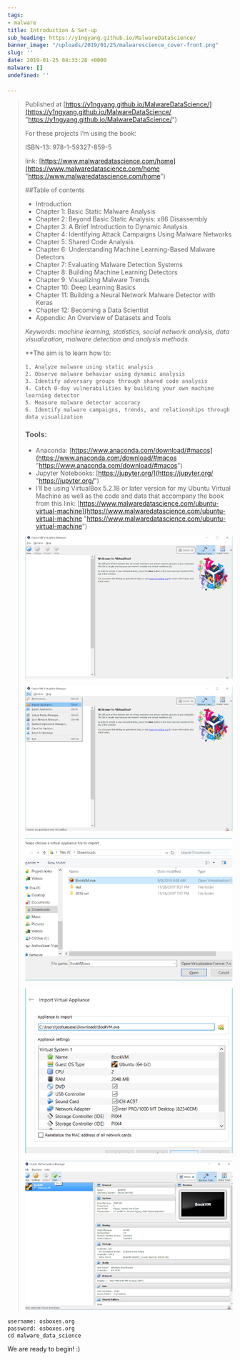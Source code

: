 ```yaml
---
tags:
- malware
title: Introduction & Set-up
sub_heading: https://y1ngyang.github.io/MalwareDataScience/
banner_image: "/uploads/2019/01/25/malwarescience_cover-front.png"
slug: ''
date: 2019-01-25 04:33:28 +0000
malware: []
undefined: ''

---
```

> Published at [https://y1ngyang.github.io/MalwareDataScience/](https://y1ngyang.github.io/MalwareDataScience/ "https://y1ngyang.github.io/MalwareDataScience/")
>
> For these projects I’m using the book:
>
> ISBN-13: 978-1-59327-859-5
>
> link: [https://www.malwaredatascience.com/home](https://www.malwaredatascience.com/home "https://www.malwaredatascience.com/home")
>
> \##Table of contents
>
> * Introduction
> * Chapter 1: Basic Static Malware Analysis
> * Chapter 2: Beyond Basic Static Analysis: x86 Disassembly
> * Chapter 3: A Brief Introduction to Dynamic Analysis
> * Chapter 4: Identifying Attack Campaigns Using Malware Networks
> * Chapter 5: Shared Code Analysis
> * Chapter 6: Understanding Machine Learning-Based Malware Detectors
> * Chapter 7: Evaluating Malware Detection Systems
> * Chapter 8: Building Machine Learning Detectors
> * Chapter 9: Visualizing Malware Trends
> * Chapter 10: Deep Learning Basics
> * Chapter 11: Building a Neural Network Malware Detector with Keras
> * Chapter 12: Becoming a Data Scientist
> * Appendix: An Overview of Datasets and Tools
>
> _Keywords_: _machine learning, statistics, social network analysis, data visualization, malware detection and analysis methods._
>
> \**The aim is to learn how to:
>
>     1. Analyze malware using static analysis
>     2. Observe malware behavior using dynamic analysis
>     3. Identify adversary groups through shared code analysis
>     4. Catch 0-day vulnerabilities by building your own machine learning detector
>     5. Measure malware detector accuracy
>     6. Identify malware campaigns, trends, and relationships through data visualization
>     
>
> ### Tools:
>
> * Anaconda: [https://www.anaconda.com/download/#macos](https://www.anaconda.com/download/#macos "https://www.anaconda.com/download/#macos")
> * Jupyter Notebooks: [https://jupyter.org/](https://jupyter.org/ "https://jupyter.org/")
> * I’ll be using VirtualBox 5.2.18 or later version for my Ubuntu  Virtual Machine as well as the code and data that accompany   the book  from this link:  [https://www.malwaredatascience.com/ubuntu-virtual-machine](https://www.malwaredatascience.com/ubuntu-virtual-machine "https://www.malwaredatascience.com/ubuntu-virtual-machine")
>
> ![](/uploads/2019/01/25/vm1.png)
>
> ![](/uploads/2019/01/25/vm2.png)
>
> ![](/uploads/2019/01/25/vm3.png)
>
> ![](/uploads/2019/01/25/vm4.png)
>
> ![](/uploads/2019/01/25/vm5.png)

    username: osboxes.org
    password: osboxes.org
    cd malware_data_science

We are ready to begin! :)